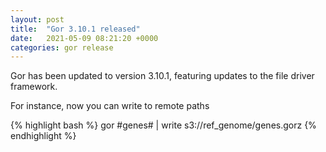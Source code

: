 ```yaml
---
layout: post
title:  "Gor 3.10.1 released"
date:   2021-05-09 08:21:20 +0000
categories: gor release
---
```

Gor has been updated to version 3.10.1, featuring updates to the file driver framework.

For instance, now you can write to remote paths

{% highlight bash %}
gor #genes# | write s3://ref_genome/genes.gorz
{% endhighlight %}

[Download]: https://github.com/gorpipe/gor/releases/tag/v3.10.1
